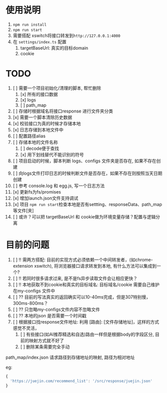 # 使用说明

1. `npm run install`
2. `npm run start`
3. 需要搭配 xswitch将接口转发到`http://127.0.0.1:4000`
4. 在 `settings/index.ts` 配置
   1. targetBaseUrl: 真实的目标domain
   2. cookie



# TODO

1. [ ] 需要一个项目初始化/清理的脚本, 帮忙删除
   1. [x] 所有的接口数据
   2. [x] logs
   3. [ ] path_map
2. [ ] 存储时根据域名将接口response 进行文件夹分类
3. [x] 需要一个脚本清除历史数据
4. [x] 校验接口为真的时候才存储本地
5. [x] 日志存储到本地文件中
6. [ ] 配置路径alias
7. [ ] 存储本地的文件名称
   1. [ ] decode便于查找
   2. [x] 用下划线替代不能识别的符号
8. [ ] 项目启动的时候，脚本判断 logs、configs 文件夹是否存在, 如果不存在创建
9.  [ ] 向logs文件打印日志的时候判断文件是否存在，如果不存在则按照当天日期创建
10. [ ] 参考 console.log 和 egg.js, 写一个日志方法
11. [x] 更新fs为fs/promises
12. [x] 增加launch.json文件支持调试
13. [x] 项目 `npm run start`检查本地是否有settting、responseData、path_map 等文件[夹]
14. [ ] 或许？可以把 targetBaseUrl 和 cookie做为环境变量存储？配置与逻辑分离


# 目前的问题

1. [ ] !! 需两方搭配: 目前的实现方式必须依赖一个中间转发者，(如chrome-extension xswitch), 将浏览器接口请求转发到本地, 有什么方法可以集成到一个?
2. [ ] !! 若同时很多请求过来, 是不是fs异步读取文件会让相应更快？
3. [ ] !! 本地获取不到cookie和真实的目标域名: 目标域名/cookie 需要自己维护在my-configs 文件中
4. [ ] ?? 目前的写法真实的返回确实可以10-40ms完成，但是307特别慢，300ms-800ms？
5. [ ] ?? 只忽略my-configs文件内容不忽略文件
6. [ ] ?? 本地的json 是否需要一个时间戳
7. [ ] 根据接口找response文件地址: 利用 [路由]: [文件存储地址]，这样的方式感觉不灵活，
   1. [ ] 有些接口(如AI推荐精选和自选)路由一样但是根据body的字段区分, 目前的映射方式就不好了
   2. [ ] 删除某条需要完全手动





path_map/index.json
请求路径到存储地址的映射, 路径为相对地址

eg:

```jsx
{
  'https://juejin.com/recommend_list': '/src/response/juejin.json'
}
```